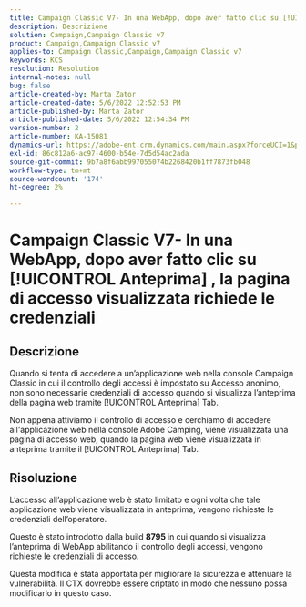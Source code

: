 ```yaml
---
title: Campaign Classic V7- In una WebApp, dopo aver fatto clic su [!UICONTROL Anteprima] , la pagina di accesso visualizzata richiede le credenziali
description: Descrizione
solution: Campaign,Campaign Classic v7
product: Campaign,Campaign Classic v7
applies-to: Campaign Classic,Campaign,Campaign Classic v7
keywords: KCS
resolution: Resolution
internal-notes: null
bug: false
article-created-by: Marta Zator
article-created-date: 5/6/2022 12:52:53 PM
article-published-by: Marta Zator
article-published-date: 5/6/2022 12:54:34 PM
version-number: 2
article-number: KA-15081
dynamics-url: https://adobe-ent.crm.dynamics.com/main.aspx?forceUCI=1&pagetype=entityrecord&etn=knowledgearticle&id=aab90d70-3bcd-ec11-a7b5-6045bd00dbbc
exl-id: 86c812a6-ac97-4600-b54e-7d5d54ac2ada
source-git-commit: 9b7a8f6abb997055074b2268420b1ff7873fb048
workflow-type: tm+mt
source-wordcount: '174'
ht-degree: 2%

---
```


# Campaign Classic V7- In una WebApp, dopo aver fatto clic su [!UICONTROL Anteprima] , la pagina di accesso visualizzata richiede le credenziali

## Descrizione


Quando si tenta di accedere a un’applicazione web nella console Campaign Classic in cui il controllo degli accessi è impostato su Accesso anonimo, non sono necessarie credenziali di accesso quando si visualizza l’anteprima della pagina web tramite [!UICONTROL Anteprima] Tab.

Non appena attiviamo il controllo di accesso e cerchiamo di accedere all&#39;applicazione web nella console Adobe Camping, viene visualizzata una pagina di accesso web, quando la pagina web viene visualizzata in anteprima tramite il [!UICONTROL Anteprima] Tab.


## Risoluzione


L’accesso all’applicazione web è stato limitato e ogni volta che tale applicazione web viene visualizzata in anteprima, vengono richieste le credenziali dell’operatore.

Questo è stato introdotto dalla build <b>8795 </b>in cui quando si visualizza l’anteprima di WebApp abilitando il controllo degli accessi, vengono richieste le credenziali di accesso.

Questa modifica è stata apportata per migliorare la sicurezza e attenuare la vulnerabilità. Il CTX dovrebbe essere criptato in modo che nessuno possa modificarlo in questo caso.

